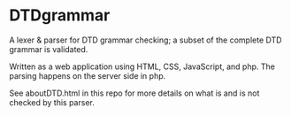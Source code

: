 # DTDgrammar
A lexer &amp; parser for DTD grammar checking; a subset of the complete DTD grammar is validated.

Written as a web application using HTML, CSS, JavaScript, and php. The parsing happens on the server side in php.

See aboutDTD.html in this repo for more details on what is and is not checked by this parser.
